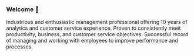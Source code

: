 ### Welcome 👋

Industrious and enthusiastic management professional offering 10 years of analytics and customer service experience. Proven to consistently meet productivity, business, and customer service objectives. Successful record of managing and working with employees to improve performance and processes.

<!--
**tnewnham/tnewnham** is a ✨ _special_ ✨ repository because its `README.md` (this file) appears on your GitHub profile.

Here are some ideas to get you started:

- 🔭 I’m currently working on ...
- 🌱 I’m currently learning ...
- 👯 I’m looking to collaborate on ...
- 🤔 I’m looking for help with ...
- 💬 Ask me about ...
- 📫 How to reach me: ...
- 😄 Pronouns: ...
- ⚡ Fun fact: ...
-->
